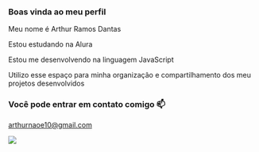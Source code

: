 ### Boas vinda ao meu perfil
Meu nome é Arthur Ramos Dantas

Estou estudando na Alura

Estou me desenvolvendo na linguagem JavaScript

Utilizo esse espaço para minha organização e compartilhamento dos meu projetos desenvolvidos

### Você pode entrar em contato comigo 📫

arthurnaoe10@gmail.com

![](https://media1.tenor.com/m/azlyVrYMC94AAAAC/by-engineer-official.gif)

